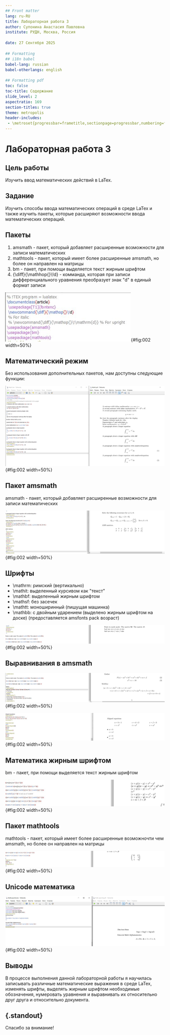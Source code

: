 ```yaml
---
## Front matter
lang: ru-RU
title: Лабораторная работа 3
author: Супонина Анастасия Павловна 
institute: РУДН, Москва, Россия

date: 27 Сентября 2025

## Formatting
## i18n babel
babel-lang: russian
babel-otherlangs: english

## Formatting pdf
toc: false
toc-title: Содержание
slide_level: 2
aspectratio: 169
section-titles: true
theme: metropolis
header-includes:
 - \metroset{progressbar=frametitle,sectionpage=progressbar,numbering=fraction}
---
```


# Лабораторная работа 3

## Цель работы

Изучить ввод математических действий в LaTex.

## Задание

Изучить способы ввода математических операций в среде LaTex и также изучить пакеты, которые расширяют возможности ввода математических операций.

## Пакеты

1) amsmath - пакет, который добавляет расширенные возможности для записи математических 
2) mathtools - пакет, который имеет более расширенные amsmath, но более он направлен на матрицы
3) bm - пакет, при помощи выделяется текст жирным шрифтом
4) \{\\diff\}\{\\mathhop\{\}\\\!d\} - комманда, которая при записи дифференциального уравнения преобразует знак "d" в единый формат записи

![package](CSlab3photo/Package.JPG){#fig:002 width=50%}

## Математический режим

Без использования дополнительных пакетов, нам доступны следующие функции:

![package](CSlab3photo/MathMode.JPG){#fig:002 width=50%}

## Пакет amsmath

amsmath - пакет, который добавляет расширенные возможности для записи математических 

![package](CSlab3photo/amsmath.JPG){#fig:002 width=50%}

## Шрифты

- \\mathrm: римский (вертикально)
- \\mathit: выделенный курсивом как "текст"
- \\mathbf: выделенный жирным шрифтом 
- \\mathsf: без засечек
- \\mathtt: моноширинный (пишущая машинка)
- \\mathbb: с двойным ударением (выделено жирным шрифтом на доске) (предоставляется amsfonts pack возраст)

![package](CSlab3photo/Fonts.JPG){#fig:002 width=50%}

## Выравнивания в amsmath

![package](CSlab3photo/amsmath2_1.JPG){#fig:002 width=50%}

![package](CSlab3photo/amsmath2_2.JPG){#fig:002 width=50%}

## Математика жирным шрифтом  

bm - пакет, при помощи выделяется текст жирным шрифтом

![package](CSlab3photo/BoldMath.JPG){#fig:002 width=50%}

## Пакет mathtools

mathtools - пакет, который имеет более расширенные возможночти чем amsmath, но более он направлен на матрицы

![package](CSlab3photo/mathtools.JPG){#fig:002 width=50%}

## Unicode математика

![package](CSlab3photo/Unicode_math.JPG){#fig:002 width=50%}

## Выводы

В процессе выполнения данной лабораторной работы я научилась записывать различные математические выражения в среде LaTex, изменять шрифты, выделять жирным шрифтом необходимые обозначения, нумеровать уравнения и выравнивать их относительно друг друга и относительно документа. 


## {.standout}

Спасибо за внимание!
